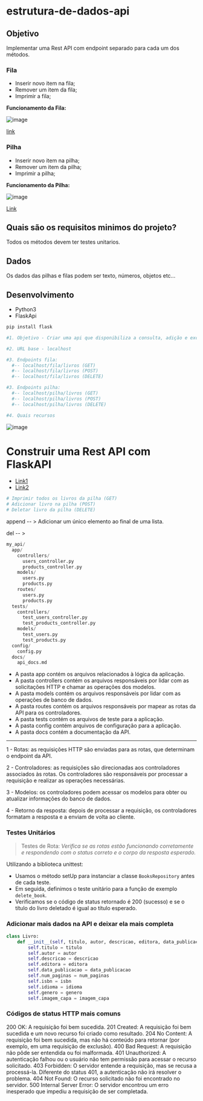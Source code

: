 # estrutura-de-dados-api

## Objetivo
Implementar uma Rest API com endpoint separado para cada um dos métodos.

### Fila
- Inserir novo item na fila;
- Remover um item da fila;
- Imprimir a fila;

**Funcionamento da Fila:**

![image](https://user-images.githubusercontent.com/81869607/211394952-13604683-9e58-47ce-bba5-13736a871989.png)

[link](https://www.treinaweb.com.br/blog/o-que-e-e-como-funciona-a-estrutura-de-dados-fila)

### Pilha

- Inserir novo item na pilha;
- Remover um item da pilha;
- Imprimir a pilha;

**Funcionamento da Pilha:**

![image](https://user-images.githubusercontent.com/81869607/211394569-a1b3f8da-946d-43d5-8faf-775739ff3884.png)

[Link](https://www.treinaweb.com.br/blog/o-que-e-e-como-funciona-a-estrutura-de-dados-pilha#:~:text=Pilhas%20s%C3%A3o%20estruturas%20de%20dados,pilha%20quando%20precisarmos%20remov%C3%AA%2Dlo.)

## Quais são os requisitos minimos do projeto?

Todos os métodos devem ter testes unitarios.

## Dados
Os dados das pilhas e filas podem ser texto, números, objetos etc...

## Desenvolvimento

- Python3
- FlaskApi

```python
pip install flask
```

```python
#1. Objetivo - Criar uma api que disponibiliza a consulta, adição e exclusão de livros.

#2. URL base - localhost

#3. Endpoints fila:
  #-- localhost/fila/livros (GET)
  #-- localhost/fila/livros (POST)
  #-- localhost/fila/livros (DELETE)

#3. Endpoints pilha:
  #-- localhost/pilha/livros (GET)
  #-- localhost/pilha/livros (POST)
  #-- localhost/pilha/livros (DELETE)

#4. Quais recursos

```

![image](https://user-images.githubusercontent.com/81869607/211540328-1c702b8c-d61f-469c-acd0-ca5bef467d90.png)

# Construir uma Rest API com FlaskAPI

- [Link1](https://pythonbasics.org/flask-rest-api/)
- [Link2](https://www.geeksforgeeks.org/python-build-a-rest-api-using-flask/)

```python
# Imprimir todos os livros da pilha (GET)
# Adicionar livro na pilha (POST)
# Deletar livro da pilha (DELETE)
```

append -- > Adicionar um único elemento ao final de uma lista.

del -- > 

```python
my_api/
  app/
    controllers/
      users_controller.py
      products_controller.py
    models/
      users.py
      products.py
    routes/
      users.py
      products.py
  tests/
    controllers/
      test_users_controller.py
      test_products_controller.py
    models/
      test_users.py
      test_products.py
  config/
    config.py
  docs/
    api_docs.md
```

- A pasta app contém os arquivos relacionados à lógica da aplicação.
- A pasta controllers contém os arquivos responsáveis por lidar com as solicitações HTTP e chamar as operações dos modelos.
- A pasta models contém os arquivos responsáveis por lidar com as operações de banco de dados.
- A pasta routes contém os arquivos responsáveis por mapear as rotas da API para os controladores.
- A pasta tests contém os arquivos de teste para a aplicação.
- A pasta config contém arquivos de configuração para a aplicação.
- A pasta docs contém a documentação da API.

_____________________________________________________

1 - Rotas: as requisições HTTP são enviadas para as rotas, que determinam o endpoint da API.

2 - Controladores: as requisições são direcionadas aos controladores associados às rotas. Os controladores são responsáveis por processar a requisição e realizar as operações necessárias.

3 - Modelos: os controladores podem acessar os modelos para obter ou atualizar informações do banco de dados.

4 - Retorno da resposta: depois de processar a requisição, os controladores formatam a resposta e a enviam de volta ao cliente.

### Testes Unitários

> Testes de Rota:
*Verifica se as rotas estão funcionando corretamente e respondendo com o status correto e o corpo da resposta esperado.*

Utilizando a biblioteca unittest:

- Usamos o método setUp para instanciar a classe `BooksRepository` antes de cada teste. 
- Em seguida, definimos o teste unitário para a função de exemplo `delete_book`.
- Verificamos se o código de status retornado é 200 (sucesso) e se o título do livro deletado é igual ao título esperado.

### Adicionar mais dados na API e deixar ela mais completa

```python
class Livro:
    def __init__(self, titulo, autor, descricao, editora, data_publicacao, num_paginas, isbn, idioma, genero, imagem_capa):
        self.titulo = titulo
        self.autor = autor
        self.descricao = descricao
        self.editora = editora
        self.data_publicacao = data_publicacao
        self.num_paginas = num_paginas
        self.isbn = isbn
        self.idioma = idioma
        self.genero = genero
        self.imagem_capa = imagem_capa
```
### Códigos de status HTTP mais comuns

200 OK: A requisição foi bem sucedida.
201 Created: A requisição foi bem sucedida e um novo recurso foi criado como resultado.
204 No Content: A requisição foi bem sucedida, mas não há conteúdo para retornar (por exemplo, em uma requisição de exclusão).
400 Bad Request: A requisição não pôde ser entendida ou foi malformada.
401 Unauthorized: A autenticação falhou ou o usuário não tem permissão para acessar o recurso solicitado.
403 Forbidden: O servidor entende a requisição, mas se recusa a processá-la. Diferente do status 401, a autenticação não irá resolver o problema.
404 Not Found: O recurso solicitado não foi encontrado no servidor.
500 Internal Server Error: O servidor encontrou um erro inesperado que impediu a requisição de ser completada.


